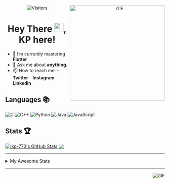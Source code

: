 <div align="center">
<img align="right" alt="GIF" height="300px" src="https://blog.insaid.co/wp-content/uploads/2020/01/Coding.gif"/>
       
![Visitors](https://visitor-badge.glitch.me/badge?page_id=ikp-773)

# Hey There <img src="https://media.tenor.com/images/822fb670841c6f6582fefbb82e338a50/tenor.gif" width="29px">, KP here!
</div>

- 🌱 I’m currently mastering **Flutter**
- 💬 Ask me about **anything.**
- 📫 How to reach me:
       - **Twitter** 
       - **Instagram**
       - **Linkedin**
         
## Languages 📚 

![C](https://img.shields.io/badge/-C-000?style=flat&logo=C)
![C++](https://img.shields.io/badge/-C++-000?style=flat&logo=C%2B%2B&logoColor=00599C)
![Python](https://img.shields.io/badge/-Python-000?style=flat&logo=python)
![Java](https://img.shields.io/badge/-Java-000?style=flat&logo=Java&logoColor=007396)
![JavaScript](https://img.shields.io/badge/-JavaScript-000?style=flat&logo=javascript)

##  Stats 🏆

<a href="https://github.com/ikp-773">
<img align="center" src="https://github-readme-stats.vercel.app/api?username=ikp-773&show_icons=true&theme=tokyonight&icon_color=6392DF&hide=prs" alt="ikp-773's GitHub Stats" />
</a> 
<a href="https://github.com/ikp-773">
<img align="center" src="https://github-readme-stats.vercel.app/api/top-langs/?username=ikp-773&layout=compact&show_icons=true&theme=tokyonight&icon_color=6392DF&hide=prs" />
</a>

---

<details>
       <summary>My Awesome Stats</summary>
       
<!--START_SECTION:waka-->
![Profile Views](http://img.shields.io/badge/Profile%20Views-3-blue)

![Lines of code](https://img.shields.io/badge/From%20Hello%20World%20I%27ve%20Written-778100%20lines%20of%20code-blue)

**🐱 My Github Data** 

> 🏆 2,369 Contributions in the Year 2020
 > 
> 📦 155.2 kB Used in Github's Storage 
 > 
> 💼 Opted to Hire
 > 
> 📜 26 Public Repositories
 > 
> 🔑 11 Private Repositories 

**I'm a Night 🦉** 

```text
🌞 Morning    68 commits     █░░░░░░░░░░░░░░░░░░░░░░░░   5.68% 
🌆 Daytime    235 commits    █████░░░░░░░░░░░░░░░░░░░░   19.62% 
🌃 Evening    496 commits    ██████████░░░░░░░░░░░░░░░   41.4% 
🌙 Night      399 commits    ████████░░░░░░░░░░░░░░░░░   33.31%

```
📅 **I'm Most Productive on Sunday** 

```text
Monday       169 commits    ███░░░░░░░░░░░░░░░░░░░░░░   14.11% 
Tuesday      75 commits     █░░░░░░░░░░░░░░░░░░░░░░░░   6.26% 
Wednesday    179 commits    ███░░░░░░░░░░░░░░░░░░░░░░   14.94% 
Thursday     164 commits    ███░░░░░░░░░░░░░░░░░░░░░░   13.69% 
Friday       152 commits    ███░░░░░░░░░░░░░░░░░░░░░░   12.69% 
Saturday     214 commits    ████░░░░░░░░░░░░░░░░░░░░░   17.86% 
Sunday       245 commits    █████░░░░░░░░░░░░░░░░░░░░   20.45%

```


📊 **This Week I Spent My Time On** 

```text
💬 Programming Languages: 
Dart                     24 hrs 25 mins      ████████████████████░░░░░   80.17% 
Java                     2 hrs 42 mins       ██░░░░░░░░░░░░░░░░░░░░░░░   8.9% 
HTML                     1 hr 15 mins        █░░░░░░░░░░░░░░░░░░░░░░░░   4.15% 
YAML                     54 mins             ░░░░░░░░░░░░░░░░░░░░░░░░░   3.0% 
TypeScript               29 mins             ░░░░░░░░░░░░░░░░░░░░░░░░░   1.6%

💻 Operating System: 
Mac                      30 hrs 28 mins      █████████████████████████   100.0%

```

**I Mostly Code in Dart** 

```text
Dart                     12 repos            █████████░░░░░░░░░░░░░░░░   37.5% 
Python                   6 repos             ████░░░░░░░░░░░░░░░░░░░░░   18.75% 
HTML                     6 repos             ████░░░░░░░░░░░░░░░░░░░░░   18.75% 
JavaScript               3 repos             ██░░░░░░░░░░░░░░░░░░░░░░░   9.38% 
Java                     2 repos             █░░░░░░░░░░░░░░░░░░░░░░░░   6.25%

```


**Timeline**

![Chart not found](https://github.com/ikp-773/ikp-773/blob/master/charts/bar_graph.png) 


<!--END_SECTION:waka-->
</details>

 ---
 
<img align="right" alt="GIF" src="https://github4life.herokuapp.com/ikp-773.gif" />


